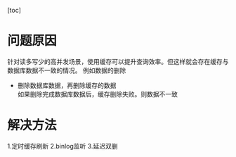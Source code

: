 [toc]
# 问题原因
针对读多写少的高并发场景，使用缓存可以提升查询效率。但这样就会存在缓存与数据库数据不一致的情况。
例如数据的删除

* 删除数据库数据，再删除缓存的数据  
    如果删除完成数据库数据后，缓存删除失败。则数据不一致

# 解决方法
1.定时缓存刷新
2.binlog监听
3.延迟双删 